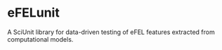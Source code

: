 # eFELunit
A SciUnit library for data-driven testing of eFEL features extracted from computational models.
